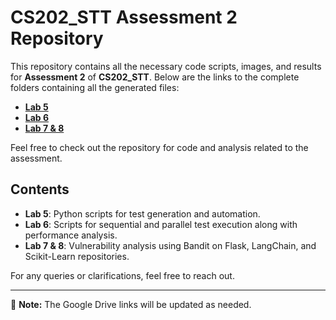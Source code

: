 # CS202_STT Assessment 2 Repository

This repository contains all the necessary code scripts, images, and results for **Assessment 2** of **CS202_STT**. Below are the links to the complete folders containing all the generated files:

- **[Lab 5](https://drive.google.com/drive/folders/1E7yJmwPxD7mRG67k3x-DohenCb432o1W?usp=drive_link)**
- **[Lab 6](https://drive.google.com/drive/folders/10z4r_VxXeqd0DlQdOrT-WCoyYBS5saEV?usp=drive_link)**
- **[Lab 7 & 8](https://drive.google.com/drive/folders/1P9nP84jwGBCFv3ZcOWl-Ffs0UQHTuMNt?usp=drive_link)**

Feel free to check out the repository for code and analysis related to the assessment.

## Contents
- **Lab 5**: Python scripts for test generation and automation.
- **Lab 6**: Scripts for sequential and parallel test execution along with performance analysis.
- **Lab 7 & 8**: Vulnerability analysis using Bandit on Flask, LangChain, and Scikit-Learn repositories.

For any queries or clarifications, feel free to reach out.

---
📝 **Note:** The Google Drive links will be updated as needed.
